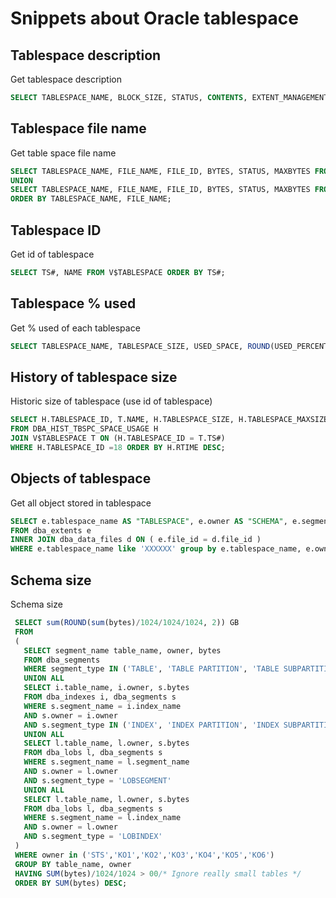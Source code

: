 # Snippets about Oracle tablespace

## Tablespace description 

 Get tablespace description 

 ```sql 
 SELECT TABLESPACE_NAME, BLOCK_SIZE, STATUS, CONTENTS, EXTENT_MANAGEMENT, ALLOCATION_TYPE, SEGMENT_SPACE_MANAGEMENT FROM DBA_TABLESPACES ORDER BY TABLESPACE_NAME; 
```

## Tablespace file name 

 Get table space file name 

 ```sql 
 SELECT TABLESPACE_NAME, FILE_NAME, FILE_ID, BYTES, STATUS, MAXBYTES FROM DBA_DATA_FILES
UNION
SELECT TABLESPACE_NAME, FILE_NAME, FILE_ID, BYTES, STATUS, MAXBYTES FROM DBA_TEMP_FILES
ORDER BY TABLESPACE_NAME, FILE_NAME; 
```

## Tablespace ID 

 Get id of tablespace 

 ```sql 
 SELECT TS#, NAME FROM V$TABLESPACE ORDER BY TS#; 
```

## Tablespace % used 

  Get % used of each tablespace 

 ```sql 
 SELECT TABLESPACE_NAME, TABLESPACE_SIZE, USED_SPACE, ROUND(USED_PERCENT, 2) FROM DBA_TABLESPACE_USAGE_METRICS ORDER BY TABLESPACE_NAME; 
```

## History of tablespace size 

  Historic size of tablespace (use id of tablespace) 

 ```sql 
 SELECT H.TABLESPACE_ID, T.NAME, H.TABLESPACE_SIZE, H.TABLESPACE_MAXSIZE, H.TABLESPACE_USEDSIZE, round((H.TABLESPACE_USEDSIZE*100)/H.TABLESPACE_MAXSIZE,2) as pourcentage, H.RTIME 
FROM DBA_HIST_TBSPC_SPACE_USAGE H 
JOIN V$TABLESPACE T ON (H.TABLESPACE_ID = T.TS#) 
WHERE H.TABLESPACE_ID =18 ORDER BY H.RTIME DESC; 
```

## Objects of tablespace 

 Get all object stored in tablespace 

 ```sql 
 SELECT e.tablespace_name AS "TABLESPACE", e.owner AS "SCHEMA", e.segment_name AS "NOM OBJET", e.segment_type AS "TYPE OBJET", ROUND(Sum(e.bytes)/1024/1024,2) AS "TAILLE (Mb)", d.file_name AS "FICHIER DE DONNEES" 
FROM dba_extents e 
INNER JOIN dba_data_files d ON ( e.file_id = d.file_id ) 
WHERE e.tablespace_name like 'XXXXXX' group by e.tablespace_name, e.owner, e.segment_name, e.segment_type, d.file_name ORDER BY 2,"TAILLE (Mb)" DESC;
```

## Schema size 

 Schema size 

 ```sql 
  SELECT sum(ROUND(sum(bytes)/1024/1024/1024, 2)) GB
  FROM
  (
    SELECT segment_name table_name, owner, bytes
    FROM dba_segments
    WHERE segment_type IN ('TABLE', 'TABLE PARTITION', 'TABLE SUBPARTITION')
    UNION ALL
    SELECT i.table_name, i.owner, s.bytes
    FROM dba_indexes i, dba_segments s
    WHERE s.segment_name = i.index_name
    AND s.owner = i.owner
    AND s.segment_type IN ('INDEX', 'INDEX PARTITION', 'INDEX SUBPARTITION')
    UNION ALL
    SELECT l.table_name, l.owner, s.bytes
    FROM dba_lobs l, dba_segments s
    WHERE s.segment_name = l.segment_name
    AND s.owner = l.owner
    AND s.segment_type = 'LOBSEGMENT'
    UNION ALL
    SELECT l.table_name, l.owner, s.bytes
    FROM dba_lobs l, dba_segments s
    WHERE s.segment_name = l.index_name
    AND s.owner = l.owner
    AND s.segment_type = 'LOBINDEX'
  )
  WHERE owner in ('STS','KO1','KO2','KO3','KO4','KO5','KO6')
  GROUP BY table_name, owner
  HAVING SUM(bytes)/1024/1024 > 00/* Ignore really small tables */
  ORDER BY SUM(bytes) DESC; 
```
